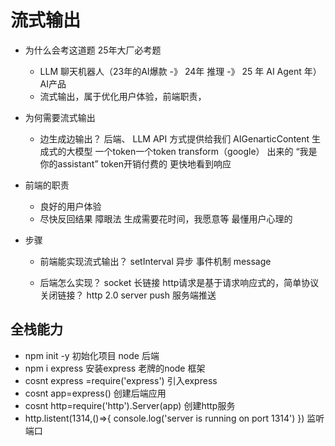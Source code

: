 # 流式输出

- 为什么会考这道题
    25年大厂必考题
    - LLM 聊天机器人（23年的AI爆款 -》 24年 推理 -》 25 年 AI Agent 年）  AI产品
    - 流式输出，属于优化用户体验，前端职责，

- 为何需要流式输出
    - 边生成边输出？
        后端、 LLM API 方式提供给我们
        AIGenarticContent 生成式的大模型 一个token一个token transform（google） 出来的
        “我是你的assistant”  token开销付费的 
        更快地看到响应

- 前端的职责
    - 良好的用户体验
    - 尽快反回结果 
    障眼法  生成需要花时间，我愿意等
    最懂用户心理的 

- 步骤
    - 前端能实现流式输出？
        setInterval 异步  事件机制 message

    - 后端怎么实现？ 
        socket 长链接
        http请求是基于请求响应式的，简单协议 关闭链接？
        http 2.0 server push 服务端推送

## 全栈能力
- npm init -y 初始化项目  node 后端
- npm i express 安装express 老牌的node 框架
- cosnt express =require('express') 引入express
- cosnt app=express() 创建后端应用
- cosnt http=require('http').Server(app) 创建http服务
- http.listent(1314,()=>{
    console.log('server is running on port 1314')
})  监听端口
